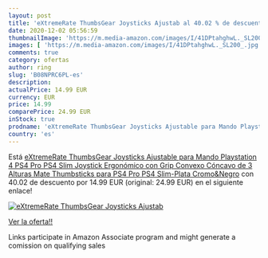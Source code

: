 ```yaml
---
layout: post
title: 'eXtremeRate ThumbsGear Joysticks Ajustab al 40.02 % de descuento'
date: 2020-12-02 05:56:59
thumbnailImage: 'https://m.media-amazon.com/images/I/41DPtahghwL._SL200_.jpg'
images: [ 'https://m.media-amazon.com/images/I/41DPtahghwL._SL200_.jpg' ]
comments: true
category: ofertas
author: ring
slug: 'B08NPRC6PL-es'
description:
actualPrice: 14.99 EUR
currency: EUR
price: 14.99
comparePrice: 24.99 EUR
inStock: true
prodname: 'eXtremeRate ThumbsGear Joysticks Ajustable para Mando Playstation 4 PS4 Pro PS4 Slim Joystick Ergonómico con Grip Convexo Cóncavo de 3 Alturas Mate Thumbsticks para PS4 Pro PS4 Slim-Plata Cromo&Negro'
country: 'es'
---
```


Está [eXtremeRate ThumbsGear Joysticks Ajustable para Mando Playstation 4 PS4 Pro PS4 Slim Joystick Ergonómico con Grip Convexo Cóncavo de 3 Alturas Mate Thumbsticks para PS4 Pro PS4 Slim-Plata Cromo&Negro](https://www.amazon.es/dp/B08NPRC6PL/?tag=tolees-21) con 40.02 de descuento por 14.99 EUR (original: 24.99 EUR) en el siguiente enlace!

[![eXtremeRate ThumbsGear Joysticks Ajustab](https://m.media-amazon.com/images/I/41DPtahghwL._SL200_.jpg)](https://www.amazon.es/dp/B08NPRC6PL/?tag=tolees-21)

[Ver la oferta!!](https://www.amazon.es/dp/B08NPRC6PL/?tag=tolees-21)

Links participate in Amazon Associate program and might generate a comission on qualifying sales


